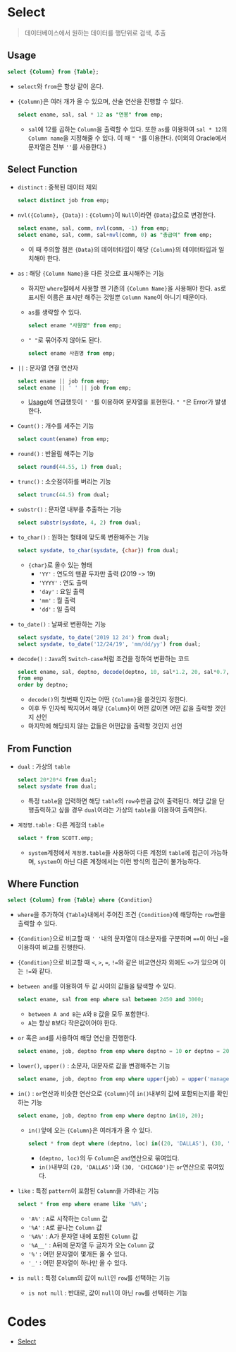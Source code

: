 # Select

> 데이터베이스에서 원하는 데이터를 행단위로 검색, 추출

## Usage

```sql
select {Column} from {Table};
```

* `select`와 `from`은 항상 같이 온다.

* `{Column}`은 여러 개가 올 수 있으며, 산술 연산을 진행할 수 있다.

  ```sql
  select ename, sal, sal * 12 as "연봉" from emp;
  ```

  * `sal`에 12를 곱하는 `Column`을 출력할 수 있다. 또한 `as`를 이용하여 `sal * 12`의 `Column name`을 지정해줄 수 있다. 이 때 `" "`를 이용한다. (이외의 Oracle에서 문자열은 전부 `''`를 사용한다.)

## Select Function

* `distinct` : 중복된 데이터 제외

  ```sql
  select distinct job from emp;
  ```

* `nvl({Column}, {Data})` : `{Column}`이 `Null`이라면 `{Data}`값으로 변경한다.

  ```sql
  select ename, sal, comm, nvl(comm, -1) from emp;
  select ename, sal, comm, sal+nvl(comm, 0) as "총급여" from emp;
  ```

  * 이 때 주의할 점은 `{Data}`의 데이터타입이 해당 `{Column}`의 데이터타입과 일치해야 한다.

* `as` : 해당 `{Column Name}`을 다른 것으로 표시해주는 기능

  * 하지만 `where`절에서 사용할 땐 기존의 `{Column Name}`을 사용해야 한다. `as`로 표시된 이름은 표시만 해주는 것일뿐 `Column Name`이 아니기 때문이다.

  * `as`를 생략할 수 있다.

    ```sql
    select ename "사원명" from emp;
    ```
    
  * `" "`로 묶어주지 않아도 된다.

    ```sql
    select ename 사원명 from emp;
    ```

* `||` : 문자열 연결 연산자

  ```sql
  select ename || job from emp;
  select ename || ' ' || job from emp;
  ```

  * [Usage](#oracle에서-문자열)에 언급했듯이 `' '`를 이용하여 문자열을 표현한다. `" "`은 Error가 발생한다.

* `Count()` : 개수를 세주는 기능

  ```sql
  select count(ename) from emp;
  ```
  
* `round()` : 반올림 해주는 기능

  ```sql
  select round(44.55, 1) from dual;
  ```

* `trunc()` : 소숫점이하를 버리는 기능

  ```sql
  select trunc(44.5) from dual;
  ```

* `substr()` : 문자열 내부를 추출하는 기능

  ```sql
  select substr(sysdate, 4, 2) from dual;
  ```

* `to_char()` : 원하는 형태에 맞도록 변환해주는 기능

  ```sql
  select sysdate, to_char(sysdate, {char}) from dual;
  ```

  * `{char}`로 올수 있는 형태
    * `'YY'` : 연도의 맨끝 두자만 출력 (2019 -> 19)
    * `'YYYY'` : 연도 출력
    * `'day'` : 요일 출력
    * `'mm'` : 월 출력
    * `'dd'` : 일 출력

* `to_date()` : 날짜로 변환하는 기능

  ```sql
  select sysdate, to_date('2019 12 24') from dual;
  select sysdate, to_date('12/24/19', 'mm/dd/yy') from dual;
  ```

* `decode()` : `Java`의 `Switch-case`처럼 조건을 정하여 변환하는 코드

  ```sql
  select ename, sal, deptno, decode(deptno, 10, sal*1.2, 20, sal*0.7, sal) 
  from emp 
  order by deptno;
  ```

  * `decode()`의 첫번째 인자는 어떤 `{Column}`을 쓸것인지 정한다.
  * 이후 두 인자씩 짝지어서 해당 `{Column}`이 어떤 값이면 어떤 값을 출력할 것인지 선언
  * 마지막에 해당되지 않는 값들은 어떤값을 출력할 것인지 선언

## From Function

* `dual` : 가상의 `table`

  ```sql
  select 20*20*4 from dual;
  select sysdate from dual;
  ```

  * 특정 `table`을 입력하면 해당 `table`의 `row`수만큼 값이 출력된다. 해당 값을 단행출력하고 싶을 경우 `dual`이라는 가상의 `table`을 이용하여 출력한다.
  
* `계정명.table` : 다른 계정의 `table`

  ```sql
  select * from SCOTT.emp;
  ```

  * `system`계정에서 `계정명.table`을 사용하여 다른 계정의 `table`에 접근이 가능하며, `system`이 아닌 다른 계정에서는 이런 방식의 접근이 불가능하다.

## Where Function

```sql
select {Column} from {Table} where {Condition}
```

* `where`을 추가하여 `{Table}`내에서 주어진 조건 `{Condition}`에 해당하는 `row`만을 출력할 수 있다.

* `{Condition}`으로 비교할 때 `' '`내의 문자열이 대소문자를 구분하며 `==`이 아닌 `=`을 이용하여 비교를 진행한다.

* `{Condition}`으로 비교할 때 `<`, `>`, `=`, `!=`와 같은 비교연산자 외에도 `<>`가 있으며 이는 `!=`와 같다.

* `between and`를 이용하여 두 값 사이의 값들을 탐색할 수 있다.

  ```sql
  select ename, sal from emp where sal between 2450 and 3000;
  ```

  * `between A and B`는 `A`와 `B` 값을 모두 포함한다.
  * `A`는 항상 `B`보다 작은값이어야 한다.

* `or` 혹은 `and`를 사용하여 해당 연산을 진행한다.

  ```sql
  select ename, job, deptno from emp where deptno = 10 or deptno = 20;
  ```

* `lower()`, `upper()` : 소문자, 대문자로 값을 변경해주는 기능

  ```sql
  select ename, job, deptno from emp where upper(job) = upper('manager');
  ```

* `in()` : `or`연산과 비슷한 연산으로 `{Column}`이 `in()`내부의 값에 포함되는지를 확인하는 기능

  ```sql
  select ename, job, deptno from emp where deptno in(10, 20);
  ```

  * `in()`앞에 오는 `{Column}`은 여러개가 올 수 있다.

    ```sql
    select * from dept where (deptno, loc) in((20, 'DALLAS'), (30, 'CHICAGO'));
    ```

    * `(deptno, loc)`의 두 `Column`은 `and`연산으로 묶여있다.
    * `in()`내부의 `(20, 'DALLAS')`와 `(30, 'CHICAGO')`는 `or`연산으로 묶여있다.

* `like` : 특정 `pattern`이 포함된 `Column`을 가려내는 기능

  ```sql
  select * from emp where ename like '%A%';
  ```

  * `'A%'` : `A`로 시작하는 `Column` 값
  * `'%A'` : `A`로 끝나는 `Column` 값
  * `'%A%'` : A가 문자열 내에 포함된 `Column` 값
  * `'%A__'` : A뒤에 문자열 두 글자가 오는 `Column` 값
  * `'%'` : 어떤 문자열이 몇개든 올 수 있다.
  * `'_'` : 어떤 문자열이 하나만 올 수 있다.
  
* `is null` : 특정 `Column`의 값이 `null`인 `row`를 선택하는 기능

  * `is not null` : 반대로, 값이 `null`이 아닌 `row`를 선택하는 기능

# Codes

* [Select](https://github.com/TunaHG/Database/blob/master/SQL/2_Select.sql)